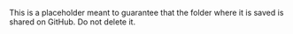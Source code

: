 This is a placeholder meant to guarantee that the folder where it is saved is shared on GitHub. Do not delete it.